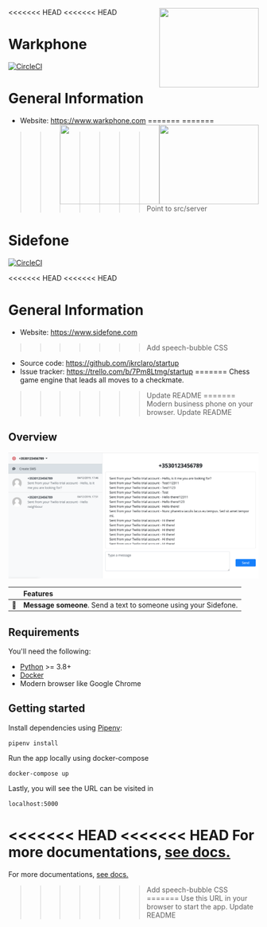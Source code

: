 <<<<<<< HEAD
<<<<<<< HEAD
<a href='https://github.com/jkrclaro/warkphone'><img src='https://github.com/jkrclaro/warkphone/blob/master/src/warkphone/static/img/logo.png' align='right' width='200' height='160' /></a>

# Warkphone
[![CircleCI](https://circleci.com/gh/jkrclaro/warkphone/tree/master.svg?style=svg&circle-token=6e39dbce5406cefdb75a5cd1e6eec03c225c055d)](https://circleci.com/gh/jkrclaro/warkphone/tree/master)

# General Information
- Website: https://www.warkphone.com
=======
<a href='https://github.com/jkrclaro/sidefone'><img src='https://github.com/jkrclaro/sidefone/blob/master/src/sidefone/static/img/logo.png' align='right' width='200' height='160' /></a>
=======
<a href='https://github.com/jkrclaro/sidefone'><img src='https://github.com/jkrclaro/sidefone/blob/master/src/server/static/img/logo.png' align='right' width='200' height='160' /></a>
>>>>>>> Point to src/server

# Sidefone
[![CircleCI](https://circleci.com/gh/jkrclaro/sidefone.svg?style=svg)](https://circleci.com/gh/jkrclaro/sidefone)

<<<<<<< HEAD
<<<<<<< HEAD
# General Information
- Website: https://www.sidefone.com
>>>>>>> Add speech-bubble CSS
- Source code: https://github.com/jkrclaro/startup
- Issue tracker: https://trello.com/b/7Pm8Ltmg/startup
=======
Chess game engine that leads all moves to a checkmate.
>>>>>>> Update README
=======
Modern business phone on your browser.
>>>>>>> Update README

## Overview

<img src="assets/demo.png" alt="Demo on Google Chrome" width="610">

|     | Features
:---: | :---
:speech_balloon: | **Message someone**. Send a text to someone using your Sidefone.

## Requirements

You'll need the following:

- [Python](https://www.python.org/) >= 3.8+
- [Docker](https://www.docker.com/)
- Modern browser like Google Chrome


## Getting started

Install dependencies using [Pipenv](https://github.com/pypa/pipenv):

```sh-session
pipenv install
```

Run the app locally using docker-compose

```sh-session
docker-compose up
```

Lastly, you will see the URL can be visited in

```
localhost:5000
```

<<<<<<< HEAD
<<<<<<< HEAD
For more documentations, [see docs.](https://github.com/jkrclaro/warkphone/tree/master/docs)
=======
For more documentations, [see docs.](https://github.com/jkrclaro/sidefone/tree/master/docs)
>>>>>>> Add speech-bubble CSS
=======
Use this URL in your browser to start the app.
>>>>>>> Update README
